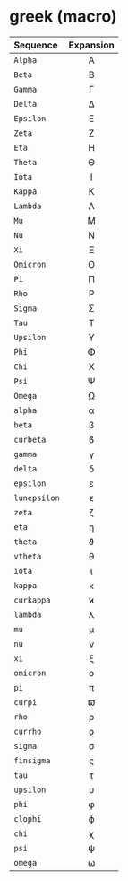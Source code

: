 
# greek (macro)
| Sequence | Expansion |
| :------- | :-------: |
| ``Alpha`` | Α |
| ``Beta`` | Β |
| ``Gamma`` | Γ |
| ``Delta`` | Δ |
| ``Epsilon`` | Ε |
| ``Zeta`` | Ζ |
| ``Eta`` | Η |
| ``Theta`` | Θ |
| ``Iota`` | Ι |
| ``Kappa`` | Κ |
| ``Lambda`` | Λ |
| ``Mu`` | Μ |
| ``Nu`` | Ν |
| ``Xi`` | Ξ |
| ``Omicron`` | Ο |
| ``Pi`` | Π |
| ``Rho`` | Ρ |
| ``Sigma`` | Σ |
| ``Tau`` | Τ |
| ``Upsilon`` | Υ |
| ``Phi`` | Φ |
| ``Chi`` | Χ |
| ``Psi`` | Ψ |
| ``Omega`` | Ω |
| ``alpha`` | α |
| ``beta`` | β |
| ``curbeta`` | ϐ |
| ``gamma`` | γ |
| ``delta`` | δ |
| ``epsilon`` | ε |
| ``lunepsilon`` | ϵ |
| ``zeta`` | ζ |
| ``eta`` | η |
| ``theta`` | ϑ |
| ``vtheta`` | θ |
| ``iota`` | ι |
| ``kappa`` | κ |
| ``curkappa`` | ϰ |
| ``lambda`` | λ |
| ``mu`` | μ |
| ``nu`` | ν |
| ``xi`` | ξ |
| ``omicron`` | ο |
| ``pi`` | π |
| ``curpi`` | ϖ |
| ``rho`` | ρ |
| ``currho`` | ϱ |
| ``sigma`` | σ |
| ``finsigma`` | ς |
| ``tau`` | τ |
| ``upsilon`` | υ |
| ``phi`` | φ |
| ``clophi`` | ϕ |
| ``chi`` | χ |
| ``psi`` | ψ |
| ``omega`` | ω |
